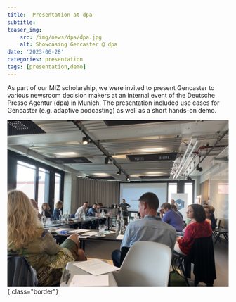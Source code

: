 ```yaml
---
title:  Presentation at dpa
subtitle:
teaser_img:
    src: /img/news/dpa/dpa.jpg
    alt: Showcasing Gencaster @ dpa
date: '2023-06-28'
categories: presentation
tags: [presentation,demo]
---
```


As part of our MIZ scholarship, we were invited to present Gencaster to various newsroom decision makers at an internal event of the Deutsche Presse Agentur (dpa) in Munich.
The presentation included use cases for Gencaster (e.g. adaptive podcasting) as well as a short hands-on demo.

![slide](/img/news/dpa/dpa.jpg){:class="border"}
